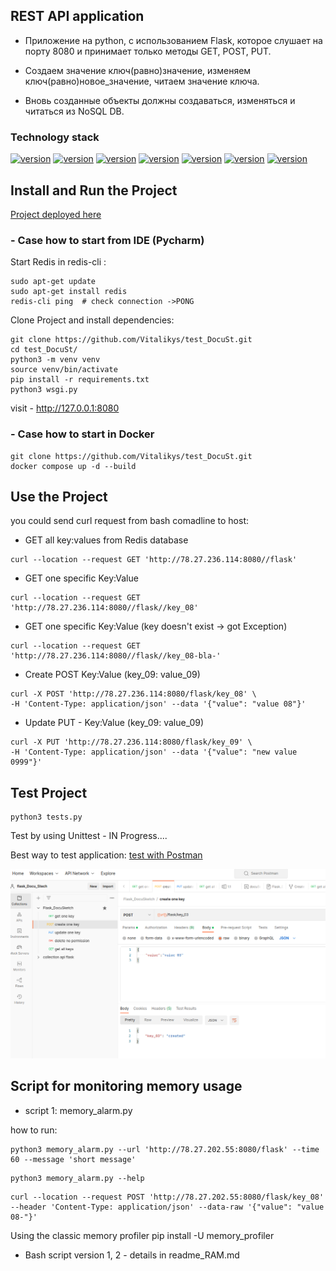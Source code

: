 
## REST API application  
- Приложение на python, с использованием Flask, которое слушает на порту 8080 и принимает только методы GET, POST, PUT.

- Создаем значение ключ(равно)значение, изменяем ключ(равно)новое_значение, читаем значение ключа.
 
- Вновь созданные объекты должны создаваться, изменяться и читаться из NoSQL DB.
### Technology stack
[![version](https://img.shields.io/badge/python-3.10-green)](https://semver.org)
[![version](https://img.shields.io/badge/Redis-4.4.2-green)](https://semver.org)
[![version](https://img.shields.io/badge/Flask-2.2.3-green)](https://semver.org)
[![version](https://img.shields.io/badge/dotenv-1.0-green)](https://semver.org)
[![version](https://img.shields.io/badge/requests-2.28.2-green)](https://semver.org)
[![version](https://img.shields.io/badge/psutil-5.9.4-red)](https://semver.org)
[![version](https://img.shields.io/badge/unittest-latest-green)](https://semver.org)

## Install and Run the Project
[Project deployed here](http://78.27.236.114:8080/flask)

### - Case how to start from IDE (Pycharm)
Start Redis in redis-cli :
```shell
sudo apt-get update
sudo apt-get install redis
redis-cli ping  # check connection ->PONG
```
Clone Project and install dependencies:
```shell
git clone https://github.com/Vitalikys/test_DocuSt.git
cd test_DocuSt/
python3 -m venv venv
source venv/bin/activate
pip install -r requirements.txt
python3 wsgi.py
```

visit -  http://127.0.0.1:8080

### - Case how to start in Docker
```shell
git clone https://github.com/Vitalikys/test_DocuSt.git
docker compose up -d --build 
```

## Use the Project
you could send curl request from bash comadline to host:
* GET all key:values from Redis database 
```shell
curl --location --request GET 'http://78.27.236.114:8080//flask'
```
* GET one specific Key:Value
```shell
curl --location --request GET 'http://78.27.236.114:8080//flask//key_08'
```

* GET one specific Key:Value (key doesn't exist -> got Exception)
```shell
curl --location --request GET 'http://78.27.236.114:8080//flask//key_08-bla-'
```

* Create POST Key:Value  (key_09: value_09)
```shell
curl -X POST 'http://78.27.236.114:8080/flask/key_08' \
-H 'Content-Type: application/json' --data '{"value": "value 08"}'
```

* Update PUT - Key:Value  (key_09: value_09)
```shell
curl -X PUT 'http://78.27.236.114:8080/flask/key_09' \
-H 'Content-Type: application/json' --data '{"value": "new value 0999"}'
```

## Test Project
```shell
python3 tests.py
```
Test by using Unittest - IN Progress....

Best way to test application:
<a href="https://lively-escape-146551.postman.co/workspace/flask_Docu_Stech~1327aacd-5646-4d79-8df7-087fa63c2403/collection/23239505-05b3298c-edd2-46c5-a4e1-21c72a4a6cf0?ctx=documentation"> 
test with Postman </a>


![img.png](img.png)


## Script for monitoring memory usage
* script 1: memory_alarm.py 

how to run: 

```shell
python3 memory_alarm.py --url 'http://78.27.202.55:8080/flask' --time 60 --message 'short message'
```

```shell
python3 memory_alarm.py --help 
```


```shell
curl --location --request POST 'http://78.27.202.55:8080/flask/key_08' --header 'Content-Type: application/json' --data-raw '{"value": "value 08-"}'
```

Using the classic memory profiler
pip install -U memory_profiler

* Bash script version 1, 2 - details in readme_RAM.md
